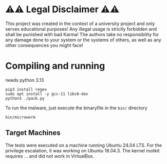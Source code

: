 # ⚠️⚠️ Legal Disclaimer ⚠️⚠️
This project was created in the context of a university project and only serves educational purposes!
Any illegal usage is strictly forbidden and shall be punished with bad Karma!
The authors take no responsibility for any damage done to your system or the systems of others, as well as any other consequences you might face!

# Compiling and running
needs python 3.13
```
pip3 install regex
sudo apt install -y gcc-11 libc6-dev
python3 ./pack.py
```

To run the malware, just execute the binaryfile in the `bin/` directory
```
bin/microworm
```

## Target Machines
The tests were executed on a machine running Ubuntu 24.04 LTS.
For the privilege escalation, it was working on Ubuntu 18.04.3.
The kernel rootkit requires ... and did not work in VirtualBox.
